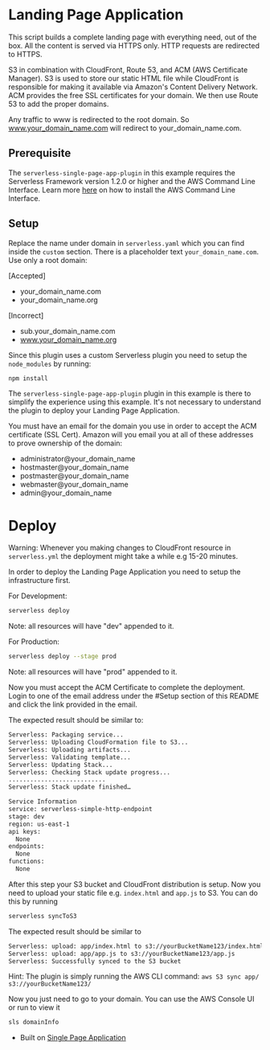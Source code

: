 <!--
title: AWS Landing Page Application example in NodeJS
description: This example demonstrates how to setup a Landing Page Application.
layout: Doc
-->
# Landing Page Application

This script builds a complete landing page with everything need, out of the box. All the content is served via HTTPS only. HTTP requests are redirected to HTTPS.

S3 in combination with CloudFront, Route 53, and ACM (AWS Certificate Manager). S3 is used to store our static HTML file while CloudFront is responsible for making it available via Amazon's Content Delivery Network. ACM provides the free SSL certificates for your domain. We then use Route 53 to add the proper domains.

Any traffic to www is redirected to the root domain. So www.your_domain_name.com will redirect to your_domain_name.com.

## Prerequisite

The `serverless-single-page-app-plugin` in this example requires the Serverless Framework version 1.2.0 or higher and the AWS Command Line Interface. Learn more [here](http://docs.aws.amazon.com/cli/latest/userguide/installing.html) on how to install the AWS Command Line Interface.

## Setup

Replace the name under domain in `serverless.yaml` which you can find inside the `custom` section. There is a placeholder text `your_domain_name.com`. Use only a root domain:

[Accepted]
- your_domain_name.com
- your_domain_name.org

[Incorrect]
- sub.your_domain_name.com
- www.your_domain_name.org

Since this plugin uses a custom Serverless plugin you need to setup the `node_modules` by running:

```bash
npm install
```

The `serverless-single-page-app-plugin` plugin in this example is there to simplify the experience using this example. It's not necessary to understand the plugin to deploy your Landing Page Application.

You must have an email for the domain you use in order to accept the ACM certificate (SSL Cert). Amazon will you email you at all of these addresses to prove ownership of the domain:

- administrator@your_domain_name
- hostmaster@your_domain_name
- postmaster@your_domain_name
- webmaster@your_domain_name
- admin@your_domain_name

# Deploy

Warning: Whenever you making changes to CloudFront resource in `serverless.yml` the deployment might take a while e.g 15-20 minutes.

In order to deploy the Landing Page Application you need to setup the infrastructure first.

For Development:

```bash
serverless deploy
```
Note: all resources will have "dev" appended to it.


For Production:

```bash
serverless deploy --stage prod
```

Note: all resources will have "prod" appended to it.

Now you must accept the ACM Certificate to complete the deployment. Login to one of the email address under the #Setup section of this README and click the link provided in the email.

The expected result should be similar to:

```bash
Serverless: Packaging service...
Serverless: Uploading CloudFormation file to S3...
Serverless: Uploading artifacts...
Serverless: Validating template...
Serverless: Updating Stack...
Serverless: Checking Stack update progress...
...........................
Serverless: Stack update finished…

Service Information
service: serverless-simple-http-endpoint
stage: dev
region: us-east-1
api keys:
  None
endpoints:
  None
functions:
  None
```

After this step your S3 bucket and CloudFront distribution is setup. Now you need to upload your static file e.g. `index.html` and `app.js` to S3. You can do this by running

```bash
serverless syncToS3
```

The expected result should be similar to

```bash
Serverless: upload: app/index.html to s3://yourBucketName123/index.html
Serverless: upload: app/app.js to s3://yourBucketName123/app.js
Serverless: Successfully synced to the S3 bucket
```

Hint: The plugin is simply running the AWS CLI command: `aws S3 sync app/ s3://yourBucketName123/`

Now you just need to go to your domain. You can use the AWS Console UI or run to view it

```bash
sls domainInfo
```

- Built on <a href="https://github.com/serverless/examples/tree/master/aws-node-single-page-app-via-cloudfront">Single Page Application</a>